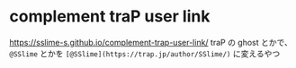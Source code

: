 # complement traP user link
https://sslime-s.github.io/complement-trap-user-link/
traP の ghost とかで、`@SSlime` とかを `[@SSlime](https://trap.jp/author/SSlime/)` に変えるやつ

